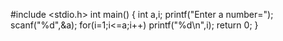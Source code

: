 #include <stdio.h>
int main()
{
	int a,i;
	printf("Enter a number=");
	scanf("%d",&a);
	for(i=1;i<=a;i++)
		printf("%d\n",i);
	return 0;
}
